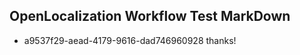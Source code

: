 ## OpenLocalization Workflow Test MarkDown
* a9537f29-aead-4179-9616-dad746960928 thanks!

<!--HONumber=Jul16_HO3-->


